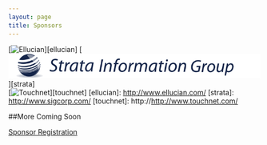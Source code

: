 ```yaml
---
layout: page
title: Sponsors
---
```


[![Ellucian](/img/ellucian.jpeg)][ellucian]
[![Strata](/img/strata.gif)][strata]       
[![Touchnet](/img/touchnet.jpeg)][touchnet]
[ellucian]: http://www.ellucian.com/
[strata]: http://www.sigcorp.com/
[touchnet]: http://http://www.touchnet.com/

##More Coming Soon

<a class="btn btn-primary btn-lg" href="https://commerce.cashnet.com/WEBUBUG">
  Sponsor Registration
</a>


